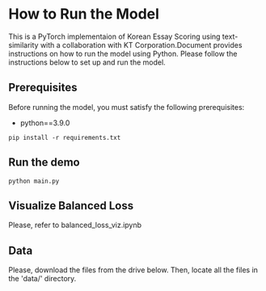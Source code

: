 # How to Run the Model

This is a PyTorch implementaion of Korean Essay Scoring using text-similarity with a collaboration with KT Corporation.Document provides instructions on how to run the model using Python. Please follow the instructions below to set up and run the model.

## Prerequisites

Before running the model, you must satisfy the following prerequisites:

- python==3.9.0
```
pip install -r requirements.txt
```


## Run the demo
```
python main.py
```

## Visualize Balanced Loss
Please, refer to balanced_loss_viz.ipynb

## Data
Please, download the files from the drive below. Then, locate all the files in the 'data/' directory.
